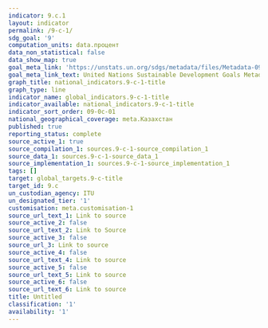 ```yaml
---
indicator: 9.c.1
layout: indicator
permalink: /9-c-1/
sdg_goal: '9'
computation_units: data.процент
data_non_statistical: false
data_show_map: true
goal_meta_link: 'https://unstats.un.org/sdgs/metadata/files/Metadata-09-0C-01.pdf'
goal_meta_link_text: United Nations Sustainable Development Goals Metadata (pdf 663kB)
graph_title: national_indicators.9-c-1-title
graph_type: line
indicator_name: global_indicators.9-c-1-title
indicator_available: national_indicators.9-c-1-title
indicator_sort_order: 09-0c-01
national_geographical_coverage: meta.Казахстан
published: true
reporting_status: complete
source_active_1: true
source_compilation_1: sources.9-c-1-source_compilation_1
source_data_1: sources.9-c-1-source_data_1
source_implementation_1: sources.9-c-1-source_implementation_1
tags: []
target: global_targets.9-c-title
target_id: 9.c
un_custodian_agency: ITU
un_designated_tier: '1'
customisation: meta.customisation-1
source_url_text_1: Link to source
source_active_2: false
source_url_text_2: Link to Source
source_active_3: false
source_url_3: Link to source
source_active_4: false
source_url_text_4: Link to source
source_active_5: false
source_url_text_5: Link to source
source_active_6: false
source_url_text_6: Link to source
title: Untitled
classification: '1'
availability: '1'
---
```

